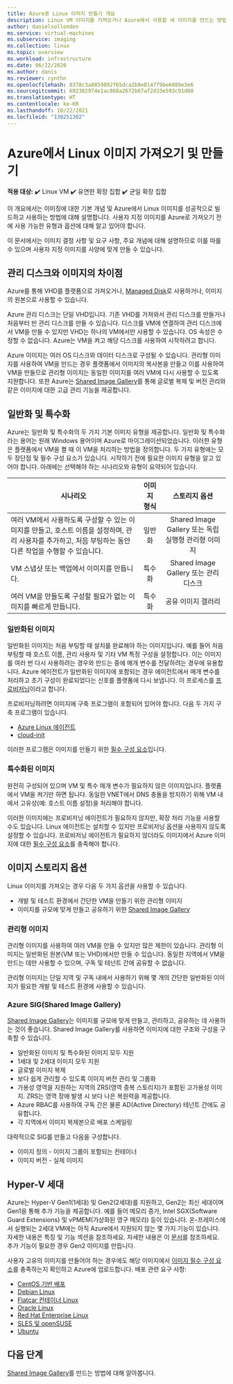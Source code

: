 ```yaml
---
title: Azure용 Linux 이미지 만들기 개요
description: Linux VM 이미지를 가져오거나 Azure에서 사용할 새 이미지를 만드는 방법입니다.
author: danielsollondon
ms.service: virtual-machines
ms.subservice: imaging
ms.collection: linux
ms.topic: overview
ms.workload: infrastructure
ms.date: 06/22/2020
ms.author: danis
ms.reviewer: cynthn
ms.openlocfilehash: 0378c3a8859092f65dca2b8e8147f9be6889e3e6
ms.sourcegitcommit: 692382974e1ac868a2672b67af2d33e593c91d60
ms.translationtype: HT
ms.contentlocale: ko-KR
ms.lasthandoff: 10/22/2021
ms.locfileid: "130251302"
---
```

# <a name="bringing-and-creating-linux-images-in-azure"></a>Azure에서 Linux 이미지 가져오기 및 만들기

**적용 대상:** :heavy_check_mark: Linux VM :heavy_check_mark: 유연한 확장 집합 :heavy_check_mark: 균일 확장 집합 

이 개요에서는 이미징에 대한 기본 개념 및 Azure에서 Linux 이미지를 성공적으로 빌드하고 사용하는 방법에 대해 설명합니다. 사용자 지정 이미지를 Azure로 가져오기 전에 사용 가능한 유형과 옵션에 대해 알고 있어야 합니다.

이 문서에서는 이미지 결정 사항 및 요구 사항, 주요 개념에 대해 설명하므로 이를 따를 수 있으며 사용자 지정 이미지를 사양에 맞게 만들 수 있습니다.

## <a name="difference-between-managed-disks-and-images"></a>관리 디스크와 이미지의 차이점


Azure를 통해 VHD를 플랫폼으로 가져오거나, [Managed Disk](../faq-for-disks.yml)로 사용하거나, 이미지의 원본으로 사용할 수 있습니다. 

Azure 관리 디스크는 단일 VHD입니다. 기존 VHD를 가져와서 관리 디스크를 만들거나 처음부터 빈 관리 디스크를 만들 수 있습니다. 디스크를 VM에 연결하여 관리 디스크에서 VM을 만들 수 있지만 VHD는 하나의 VM에서만 사용할 수 있습니다. OS 속성은 수정할 수 없습니다. Azure는 VM을 켜고 해당 디스크를 사용하여 시작하려고 합니다. 

Azure 이미지는 여러 OS 디스크와 데이터 디스크로 구성될 수 있습니다. 관리형 이미지를 사용하여 VM을 만드는 경우 플랫폼에서 이미지의 복사본을 만들고 이를 사용하여 VM을 만들므로 관리형 이미지는 동일한 이미지를 여러 VM에 다시 사용할 수 있도록 지원합니다. 또한 Azure는 [Shared Image Gallery](../shared-image-galleries.md)를 통해 글로벌 복제 및 버전 관리와 같은 이미지에 대한 고급 관리 기능을 제공합니다. 



## <a name="generalized-and-specialized"></a>일반화 및 특수화

Azure는 일반화 및 특수화의 두 가지 기본 이미지 유형을 제공합니다. 일반화 및 특수화라는 용어는 원래 Windows 용어이며 Azure로 마이그레이션되었습니다. 이러한 유형은 플랫폼에서 VM을 켤 때 이 VM을 처리하는 방법을 정의합니다. 두 가지 유형에는 모두 장단점 및 필수 구성 요소가 있습니다. 시작하기 전에 필요한 이미지 유형을 알고 있어야 합니다. 아래에는 선택해야 하는 시나리오와 유형이 요약되어 있습니다.

| 시나리오      | 이미지 형식  | 스토리지 옵션 |
| ------------- |:-------------:| :-------------:| 
| 여러 VM에서 사용하도록 구성할 수 있는 이미지를 만들고, 호스트 이름을 설정하며, 관리 사용자를 추가하고, 처음 부팅하는 동안 다른 작업을 수행할 수 있습니다. | 일반화 | Shared Image Gallery 또는 독립 실행형 관리형 이미지 |
| VM 스냅샷 또는 백업에서 이미지를 만듭니다. | 특수화 |Shared Image Gallery 또는 관리 디스크 |
| 여러 VM을 만들도록 구성할 필요가 없는 이미지를 빠르게 만듭니다. |특수화 |공유 이미지 갤러리 |


### <a name="generalized-images"></a>일반화된 이미지

일반화된 이미지는 처음 부팅할 때 설치를 완료해야 하는 이미지입니다. 예를 들어 처음 부팅할 때 호스트 이름, 관리 사용자 및 기타 VM 특정 구성을 설정합니다. 이는 이미지를 여러 번 다시 사용하려는 경우와 만드는 중에 매개 변수를 전달하려는 경우에 유용합니다. Azure 에이전트가 일반화된 이미지에 포함되는 경우 에이전트에서 매개 변수를 처리하고 초기 구성이 완료되었다는 신호를 플랫폼에 다시 보냅니다. 이 프로세스를 [프로비저닝](./provisioning.md)이라고 합니다. 

프로비저닝하려면 이미지에 구축 프로그램이 포함되어 있어야 합니다. 다음 두 가지 구축 프로그램이 있습니다.
- [Azure Linux 에이전트](../extensions/agent-linux.md)
- [cloud-init](./using-cloud-init.md)

이러한 프로그램은 이미지를 만들기 위한 [필수 구성 요소](./create-upload-generic.md)입니다.


### <a name="specialized-images"></a>특수화된 이미지
완전히 구성되어 있으며 VM 및 특수 매개 변수가 필요하지 않은 이미지입니다. 플랫폼에서 VM을 켜기만 하면 됩니다. 동일한 VNET에서 DNS 충돌을 방지하기 위해 VM 내에서 고유성(예: 호스트 이름 설정)을 처리해야 합니다. 

이러한 이미지에는 프로비저닝 에이전트가 필요하지 않지만, 확장 처리 기능을 사용할 수도 있습니다. Linux 에이전트는 설치할 수 있지만 프로비저닝 옵션을 사용하지 않도록 설정할 수 있습니다. 프로비저닝 에이전트가 필요하지 않더라도 이미지에서 Azure 이미지에 대한 [필수 구성 요소](./create-upload-generic.md)를 충족해야 합니다.


## <a name="image-storage-options"></a>이미지 스토리지 옵션
Linux 이미지를 가져오는 경우 다음 두 가지 옵션을 사용할 수 있습니다.

- 개발 및 테스트 환경에서 간단한 VM을 만들기 위한 관리형 이미지
- 이미지를 규모에 맞게 만들고 공유하기 위한 [Shared Image Gallery](../shared-image-galleries.md)


### <a name="managed-images"></a>관리형 이미지

관리형 이미지를 사용하여 여러 VM을 만들 수 있지만 많은 제한이 있습니다. 관리형 이미지는 일반화된 원본(VM 또는 VHD)에서만 만들 수 있습니다. 동일한 지역에서 VM을 만드는 데만 사용할 수 있으며, 구독 및 테넌트 간에 공유할 수 없습니다.

관리형 이미지는 단일 지역 및 구독 내에서 사용하기 위해 몇 개의 간단한 일반화된 이미지가 필요한 개발 및 테스트 환경에 사용할 수 있습니다. 

### <a name="azure-shared-image-gallery-sig"></a>Azure SIG(Shared Image Gallery)

[Shared Image Gallery](../shared-image-galleries.md)는 이미지를 규모에 맞게 만들고, 관리하고, 공유하는 데 사용하는 것이 좋습니다. Shared Image Gallery를 사용하면 이미지에 대한 구조와 구성을 구축할 수 있습니다.  

- 일반화된 이미지 및 특수화된 이미지 모두 지원
- 1세대 및 2세대 이미지 모두 지원
- 글로벌 이미지 복제
- 보다 쉽게 관리할 수 있도록 이미지 버전 관리 및 그룹화
- 가용성 영역을 지원하는 지역의 ZRS(영역 중복 스토리지)가 포함된 고가용성 이미지. ZRS는 영역 장애 발생 시 보다 나은 복원력을 제공합니다.
- Azure RBAC를 사용하여 구독 간은 물론 AD(Active Directory) 테넌트 간에도 공유합니다.
- 각 지역에서 이미지 복제본으로 배포 스케일링

대략적으로 SIG를 만들고 다음을 구성합니다.
- 이미지 정의 - 이미지 그룹이 포함되는 컨테이너
- 이미지 버전 - 실제 이미지



## <a name="hyper-v-generation"></a>Hyper-V 세대

Azure는 Hyper-V Gen1(1세대) 및 Gen2(2세대)를 지원하고, Gen2는 최신 세대이며 Gen1을 통해 추가 기능을 제공합니다. 예를 들어 메모리 증가, Intel SGX(Software Guard Extensions) 및 vPMEM(가상화된 영구 메모리) 등이 있습니다. 온-프레미스에서 실행되는 2세대 VM에는 아직 Azure에서 지원되지 않는 몇 가지 기능이 있습니다. 자세한 내용은 특징 및 기능 섹션을 참조하세요. 자세한 내용은 이 [문서](../generation-2.md)를 참조하세요. 추가 기능이 필요한 경우 Gen2 이미지를 만듭니다.

사용자 고유의 이미지를 만들어야 하는 경우에도 해당 이미지에서 [이미지 필수 구성 요소](./create-upload-generic.md)를 충족하는지 확인하고 Azure에 업로드합니다. 배포 관련 요구 사항:


- [CentOS 기반 배포](create-upload-centos.md)
- [Debian Linux](debian-create-upload-vhd.md)
- [Flatcar 컨테이너 Linux](flatcar-create-upload-vhd.md)
- [Oracle Linux](oracle-create-upload-vhd.md)
- [Red Hat Enterprise Linux](redhat-create-upload-vhd.md)
- [SLES 및 openSUSE](suse-create-upload-vhd.md)
- [Ubuntu](create-upload-ubuntu.md)


## <a name="next-steps"></a>다음 단계

[Shared Image Gallery](tutorial-custom-images.md)를 만드는 방법에 대해 알아봅니다.
